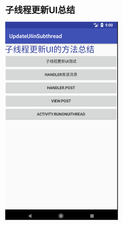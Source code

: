 # 子线程更新UI总结
![](https://github.com/HBU/AndroidDemo/blob/master/chapter10/UpdateUIinSubthread/show.png)
